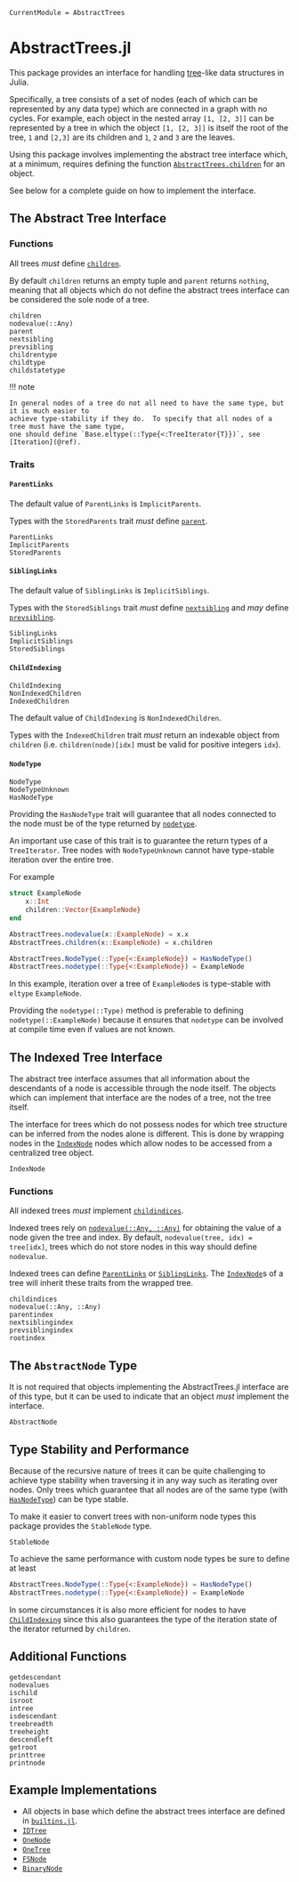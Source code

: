 ```@meta
CurrentModule = AbstractTrees
```

# AbstractTrees.jl

This package provides an interface for handling
[tree](https://en.wikipedia.org/wiki/Tree_(graph_theory))-like data structures in Julia.

Specifically, a tree consists of a set of nodes (each of which can be represented by any data type)
which are connected in a graph with no cycles.  For example, each object in the nested array `[1,
[2, 3]]` can be represented by a tree in which the object `[1, [2, 3]]` is itself the root of the
tree, `1` and `[2,3]` are its children and `1`, `2` and `3` are the leaves.

Using this package involves implementing the abstract tree interface which, at a minimum, requires
defining the function [`AbstractTrees.children`](@ref) for an object.

See below for a complete guide on how to implement the interface.

## The Abstract Tree Interface

### Functions
All trees *must* define [`children`](@ref).

By default `children` returns an empty tuple and `parent` returns `nothing`, meaning that all
objects which do not define the abstract trees interface can be considered the sole node of a
tree.

```@docs
children
nodevalue(::Any)
parent
nextsibling
prevsibling
childrentype
childtype
childstatetype
```

!!! note

    In general nodes of a tree do not all need to have the same type, but it is much easier to
    achieve type-stability if they do.  To specify that all nodes of a tree must have the same type,
    one should define `Base.eltype(::Type{<:TreeIterator{T}})`, see [Iteration](@ref).

### Traits

#### `ParentLinks`
The default value of `ParentLinks` is `ImplicitParents`.

Types with the `StoredParents` trait *must* define [`parent`](@ref).

```@docs
ParentLinks
ImplicitParents
StoredParents
```

#### `SiblingLinks`
The default value of `SiblingLinks` is `ImplicitSiblings`.

Types with the `StoredSiblings` trait *must* define [`nextsibling`](@ref) and *may* define
[`prevsibling`](@ref).

```@docs
SiblingLinks
ImplicitSiblings
StoredSiblings
```

#### `ChildIndexing`
```@docs
ChildIndexing
NonIndexedChildren
IndexedChildren
```

The default value of `ChildIndexing` is `NonIndexedChildren`.

Types with the `IndexedChildren` trait *must* return an indexable object from `children` (i.e.
`children(node)[idx]` must be valid for positive integers `idx`).

#### `NodeType`
```@docs
NodeType
NodeTypeUnknown
HasNodeType
```

Providing the `HasNodeType` trait will guarantee that all nodes connected to the node must be of the
type returned by [`nodetype`](@ref).

An important use case of this trait is to guarantee the return types of a `TreeIterator`.  Tree
nodes with `NodeTypeUnknown` cannot have type-stable iteration over the entire tree.

For example
```julia
struct ExampleNode
    x::Int
    children::Vector{ExampleNode}
end

AbstractTrees.nodevalue(x::ExampleNode) = x.x
AbstractTrees.children(x::ExampleNode) = x.children

AbstractTrees.NodeType(::Type{<:ExampleNode}) = HasNodeType()
AbstractTrees.nodetype(::Type{<:ExampleNode}) = ExampleNode
```
In this example, iteration over a tree of `ExampleNode`s is type-stable with `eltype`
`ExampleNode`.

Providing the `nodetype(::Type)` method is preferable to defining `nodetype(::ExampleNode)` because
it ensures that `nodetype` can be involved at compile time even if values are not known.


## The Indexed Tree Interface
The abstract tree interface assumes that all information about the descendants of a node is
accessible through the node itself.  The objects which can implement that interface are the nodes of
a tree, not the tree itself.

The interface for trees which do not possess nodes for which tree structure can be inferred from the
nodes alone is different.  This is done by wrapping nodes in the [`IndexNode`](@ref) nodes which
allow nodes to be accessed from a centralized tree object.

```@docs
IndexNode
```

### Functions
All indexed trees *must* implement [`childindices`](@ref).

Indexed trees rely on [`nodevalue(::Any, ::Any)`](@ref) for obtaining the value of a
node given the tree and index.  By default, `nodevalue(tree, idx) = tree[idx]`, trees which do not
store nodes in this way should define `nodevalue`.

Indexed trees can define [`ParentLinks`](@ref) or [`SiblingLinks`](@ref).  The [`IndexNode`](@ref)s
of a tree will inherit these traits from the wrapped tree.

```@docs
childindices
nodevalue(::Any, ::Any)
parentindex
nextsiblingindex
prevsiblingindex
rootindex
```

## The `AbstractNode` Type
It is not required that objects implementing the AbstractTrees.jl interface are of this type, but it
can be used to indicate that an object *must* implement the interface.
```@docs
AbstractNode
```

## Type Stability and Performance
Because of the recursive nature of trees it can be quite challenging to achieve type stability when
traversing it in any way such as iterating over nodes.  Only trees which guarantee that all nodes
are of the same type (with [`HasNodeType`](@ref)) can be type stable.

To make it easier to convert trees with non-uniform node types this package provides the
`StableNode` type.
```@docs
StableNode
```

To achieve the same performance with custom node types be sure to define at least
```julia
AbstractTrees.NodeType(::Type{<:ExampleNode}) = HasNodeType()
AbstractTrees.nodetype(::Type{<:ExampleNode}) = ExampleNode
```

In some circumstances it is also more efficient for nodes to have [`ChildIndexing`](@ref) since this
also guarantees the type of the iteration state of the iterator returned by `children`.

## Additional Functions
```@docs
getdescendant
nodevalues
ischild
isroot
intree
isdescendant
treebreadth
treeheight
descendleft
getroot
printtree
printnode
```

## Example Implementations
- All objects in base which define the abstract trees interface are defined in
    [`builtins.jl`](https://github.com/JuliaCollections/AbstractTrees.jl/blob/master/src/builtins.jl).
- [`IDTree`](https://github.com/JuliaCollections/AbstractTrees.jl/blob/master/test/examples/idtree.jl)
- [`OneNode`](https://github.com/JuliaCollections/AbstractTrees.jl/blob/master/test/examples/onenode.jl)
- [`OneTree`](https://github.com/JuliaCollections/AbstractTrees.jl/blob/master/test/examples/onetree.jl)
- [`FSNode`](https://github.com/JuliaCollections/AbstractTrees.jl/blob/master/test/examples/fstree.jl)
- [`BinaryNode`](https://github.com/JuliaCollections/AbstractTrees.jl/blob/master/test/examples/binarytree.jl)
